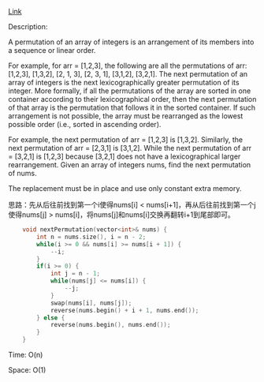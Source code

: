 [Link](https://leetcode.cn/problems/next-permutation/description/)

Description:

A permutation of an array of integers is an arrangement of its members into a sequence or linear order.

For example, for arr = [1,2,3], the following are all the permutations of arr: [1,2,3], [1,3,2], [2, 1, 3], [2, 3, 1], [3,1,2], [3,2,1].
The next permutation of an array of integers is the next lexicographically greater permutation of its integer. More formally, if all the permutations of the array are sorted in one container according to their lexicographical order, then the next permutation of that array is the permutation that follows it in the sorted container. If such arrangement is not possible, the array must be rearranged as the lowest possible order (i.e., sorted in ascending order).

For example, the next permutation of arr = [1,2,3] is [1,3,2].
Similarly, the next permutation of arr = [2,3,1] is [3,1,2].
While the next permutation of arr = [3,2,1] is [1,2,3] because [3,2,1] does not have a lexicographical larger rearrangement.
Given an array of integers nums, find the next permutation of nums.

The replacement must be in place and use only constant extra memory.

思路：先从后往前找到第一个i使得nums[i] < nums[i+1]，再从后往前找到第一个j使得nums[j] > nums[i]，将nums[j]和nums[i]交换再翻转i+1到尾部即可。

```c++
    void nextPermutation(vector<int>& nums) {
        int n = nums.size(), i = n - 2;
        while(i >= 0 && nums[i] >= nums[i + 1]) {
            --i;
        }
        if(i >= 0) {
            int j = n - 1;
            while(nums[j] <= nums[i]) {
                --j;
            }
            swap(nums[i], nums[j]);
            reverse(nums.begin() + i + 1, nums.end());
        } else {
            reverse(nums.begin(), nums.end());
        }
    }
```

Time: O(n)

Space: O(1)
